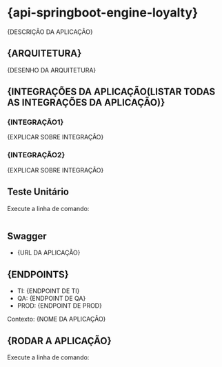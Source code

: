# {api-springboot-engine-loyalty}
{DESCRIÇÃO DA APLICAÇÃO}

## {ARQUITETURA}
{DESENHO DA ARQUITETURA}

## {INTEGRAÇÕES DA APLICAÇÃO(LISTAR TODAS AS INTEGRAÇÕES DA APLICAÇÃO)}
### {INTEGRAÇÃO1}
{EXPLICAR SOBRE INTEGRAÇÃO}

### {INTEGRAÇÃO2}
{EXPLICAR SOBRE INTEGRAÇÃO}


## Teste Unitário
Execute a linha de comando:
```sh

```

## Swagger
- {URL DA APLICAÇÃO}

## {ENDPOINTS}
- TI: {ENDPOINT DE TI}
- QA: {ENDPOINT DE QA}
- PROD: {ENDPOINT DE PROD}

Contexto: {NOME DA APLICAÇÃO}

## {RODAR A APLICAÇÃO}
Execute a linha de comando:
``` sh

```

